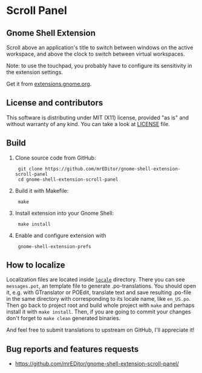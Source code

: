 Scroll Panel
=====


Gnome Shell Extension
-----
Scroll above an application's title to switch between windows on the active
workspace, and above the clock to switch between virtual workspaces.

Note: to use the touchpad, you probably have to configure its sensitivity in
the extension settings.

Get it from [extensions.gnome.org](https://extensions.gnome.org/extension/932/).



License and contributors
-----
This software is distributing under MIT (X11) license, provided "as is" and
without warranty of any kind. You can take a look at [LICENSE](LICENSE) file.



Build
-----
1. Clone source code from GitHub:

		git clone https://github.com/mrEDitor/gnome-shell-extension-scroll-panel
		cd gnome-shell-extension-scroll-panel
	
2. Build it with Makefile:

		make
	
3. Install extension into your Gnome Shell:

		make install

4. Enable and configure extension with

		gnome-shell-extension-prefs



How to localize
-----
Localization files are located inside
[```locale```](./scroll-panel@mreditor.github.com/locale) directory.
There you can see `messages.pot`, an template file to generate .po-translations.
You should open it, e.g. with GTranslator or POEdit, translate text and save
resulting .po-file in the same directory with corresponding to its locale name,
like `en_US.po`. Then go back to project root and build whole project with
`make` and perhaps install it with `make install`. Then, if you are going to
commit your changes don't forget to `make clean` generated binaries.

And feel free to submit translations to upstream on GitHub, I'll appreciate it!

Bug reports and features requests
-----
- <https://github.com/mrEDitor/gnome-shell-extension-scroll-panel/>
